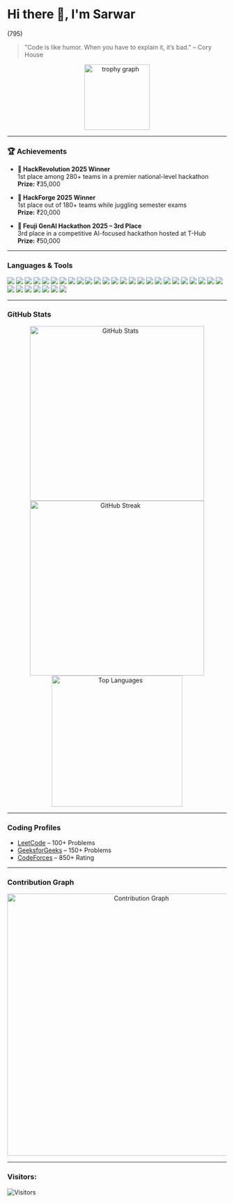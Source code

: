 # Hi there 👋, I'm Sarwar
(795)
> "Code is like humor. When you have to explain it, it’s bad." – Cory House

<div align="center">
  <img src="https://github-profile-trophy.vercel.app?username=mohfazam&theme=dracula&column=-1&row=1&margin-w=8&margin-h=8&no-bg=true&no-frame=true&order=4" height="150" alt="trophy graph" />
</div>

---

### 🏆 Achievements

- **🥇 HackRevolution 2025 Winner**  
  1st place among 280+ teams in a premier national-level hackathon  
  **Prize:** ₹35,000

- **🥇 HackForge 2025 Winner**  
  1st place out of 180+ teams while juggling semester exams  
  **Prize:** ₹20,000

- **🥉 Feuji GenAI Hackathon 2025 – 3rd Place**  
  3rd place in a competitive AI-focused hackathon hosted at T-Hub  
  **Prize:** ₹50,000


---

### Languages & Tools
<p align="left">
  <img src="https://img.shields.io/badge/HTML5-E34F26?style=for-the-badge&logo=html5&logoColor=white" />
  <img src="https://img.shields.io/badge/CSS3-1572B6?style=for-the-badge&logo=css3&logoColor=white" />
  <img src="https://img.shields.io/badge/JavaScript-F0DB4F?style=for-the-badge&logo=javascript&logoColor=black" />
  <img src="https://img.shields.io/badge/TypeScript-3178C6?style=for-the-badge&logo=typescript&logoColor=white" />
  <img src="https://img.shields.io/badge/React-61DAFB?style=for-the-badge&logo=react&logoColor=black" />
  <img src="https://img.shields.io/badge/Next.js-000000?style=for-the-badge&logo=nextdotjs&logoColor=white" />
  <img src="https://img.shields.io/badge/Tailwind%20CSS-38B2AC?style=for-the-badge&logo=tailwindcss&logoColor=white" />
  <img src="https://img.shields.io/badge/Node.js-339933?style=for-the-badge&logo=nodedotjs&logoColor=white" />
  <img src="https://img.shields.io/badge/Express.js-000000?style=for-the-badge&logo=express&logoColor=white" />
  <img src="https://img.shields.io/badge/FastAPI-009688?style=for-the-badge&logo=fastapi&logoColor=white" />
  <img src="https://img.shields.io/badge/Web3.js-F16822?style=for-the-badge&logo=web3dotjs&logoColor=white" />
  <img src="https://img.shields.io/badge/Recoil-3578E5?style=for-the-badge&logo=recoil&logoColor=white" />
  <img src="https://img.shields.io/badge/Zod-1A202C?style=for-the-badge&logo=Zod&logoColor=white" />
  <img src="https://img.shields.io/badge/PostgreSQL-336791?style=for-the-badge&logo=postgresql&logoColor=white" />
  <img src="https://img.shields.io/badge/Prisma-2D3748?style=for-the-badge&logo=prisma&logoColor=white" />
  <img src="https://img.shields.io/badge/MongoDB-47A248?style=for-the-badge&logo=mongodb&logoColor=white" />
  <img src="https://img.shields.io/badge/IPFS-65C2CB?style=for-the-badge&logo=ipfs&logoColor=white" /> 
  <img src="https://img.shields.io/badge/Filecoin-0090FF?style=for-the-badge&logo=filecoin&logoColor=white" />
  <img src="https://img.shields.io/badge/JWT-000000?style=for-the-badge&logo=jsonwebtokens&logoColor=white" />
  <img src="https://img.shields.io/badge/OAuth-00ADEF?style=for-the-badge&logo=oauth&logoColor=white" />
  <img src="https://img.shields.io/badge/WebSockets-010101?style=for-the-badge&logo=websocket&logoColor=white" />
  <img src="https://img.shields.io/badge/WebRTC-333333?style=for-the-badge&logo=webrtc&logoColor=white" />
  <img src="https://img.shields.io/badge/Git-F05032?style=for-the-badge&logo=git&logoColor=white" />
  <img src="https://img.shields.io/badge/GitHub-181717?style=for-the-badge&logo=github&logoColor=white" />
  <img src="https://img.shields.io/badge/Vercel-000000?style=for-the-badge&logo=vercel&logoColor=white" />
  <img src="https://img.shields.io/badge/Digital%20Ocean-0080FF?style=for-the-badge&logo=digitalocean&logoColor=white" />
  <img src="https://img.shields.io/badge/Neon-00D8FF?style=for-the-badge&logo=neon&logoColor=black" />
  <img src="https://img.shields.io/badge/Monorepo-FF6F61?style=for-the-badge&logo=monorepo&logoColor=white" />
  <img src="https://img.shields.io/badge/Turborepo-EF4444?style=for-the-badge&logo=turborepo&logoColor=white" />
  <img src="https://img.shields.io/badge/AWS-232F3E?style=for-the-badge&logo=amazonaws&logoColor=white" />
  <img src="https://img.shields.io/badge/EC2-FF9900?style=for-the-badge&logo=amazonaws&logoColor=white" />
  <img src="https://img.shields.io/badge/NGINX-009639?style=for-the-badge&logo=nginx&logoColor=white" />
</p>

---

### GitHub Stats
<div align="center">
  <img src="https://github-readme-stats.vercel.app/api?username=mohfazam&show_icons=true&theme=tokyonight" alt="GitHub Stats" width="400" />
  <img src="https://github-readme-streak-stats.herokuapp.com/?user=mohfazam&theme=tokyonight" alt="GitHub Streak" width="400" />
  <img src="https://github-readme-stats.vercel.app/api/top-langs/?username=mohfazam&layout=compact&theme=tokyonight" alt="Top Languages" width="300" />
</div>

---

### Coding Profiles
- [LeetCode](https://leetcode.com/Mohfazam) – 100+ Problems  
- [GeeksforGeeks](https://auth.geeksforgeeks.org/user/Mohfazam/profile) – 150+ Problems
- [CodeForces](https://codeforces.com/profile/mohfazam) – 850+ Rating  

---

### Contribution Graph
<p align="center">
  <img src="https://github-readme-activity-graph.vercel.app/graph?username=mohfazam&theme=tokyo-night" alt="Contribution Graph" width="600" />
</p>

---


### Visitors:
![Visitors](https://komarev.com/ghpvc/?username=mohfazam&label=PROFILE+VIEWS&style=flat-square&color=blue)

